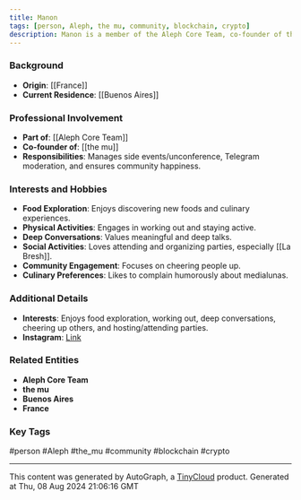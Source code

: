 ```yaml
---
title: Manon
tags: [person, Aleph, the mu, community, blockchain, crypto]
description: Manon is a member of the Aleph Core Team, co-founder of the mu, and a key community engager with a focus on side events and community happiness.
---
```


### Background
- **Origin**: [[France]]
- **Current Residence**: [[Buenos Aires]]

### Professional Involvement
- **Part of**: [[Aleph Core Team]]
- **Co-founder of**: [[the mu]]
- **Responsibilities**: Manages side events/unconference, Telegram moderation, and ensures community happiness.

### Interests and Hobbies
- **Food Exploration**: Enjoys discovering new foods and culinary experiences.
- **Physical Activities**: Engages in working out and staying active.
- **Deep Conversations**: Values meaningful and deep talks.
- **Social Activities**: Loves attending and organizing parties, especially [[La Bresh]].
- **Community Engagement**: Focuses on cheering people up.
- **Culinary Preferences**: Likes to complain humorously about medialunas.

### Additional Details
- **Interests**: Enjoys food exploration, working out, deep conversations, cheering up others, and hosting/attending parties.
- **Instagram**: [Link](https://www.instagram.com/p/C3LMpzyJEW5/)

### Related Entities
- **Aleph Core Team**
- **the mu**
- **Buenos Aires**
- **France**

### Key Tags
#person #Aleph #the_mu #community #blockchain #crypto

---
This content was generated by AutoGraph, a [TinyCloud](https://tinycloud.xyz/) product.
Generated at  Thu, 08 Aug 2024 21:06:16 GMT